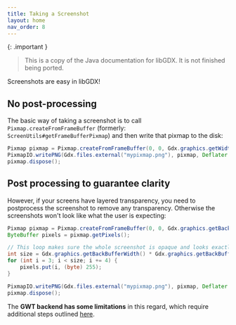```yaml
---
title: Taking a Screenshot
layout: home
nav_order: 8
---
```


{: .important }
> This is a copy of the Java documentation for libGDX. It is not finished being ported.

Screenshots are easy in libGDX!

## No post-processing

The basic way of taking a screenshot is to call `Pixmap.createFromFrameBuffer` (formerly: `ScreenUtils#getFrameBufferPixmap`) and then write that pixmap to the disk:

```java
Pixmap pixmap = Pixmap.createFromFrameBuffer(0, 0, Gdx.graphics.getWidth(), Gdx.graphics.getHeight());
PixmapIO.writePNG(Gdx.files.external("mypixmap.png"), pixmap, Deflater.DEFAULT_COMPRESSION, true);
pixmap.dispose();
```

## Post processing to guarantee clarity

However, if your screens have layered transparency, you need to postprocess the screenshot to remove any transparency. Otherwise the screenshots won't look like what the user is expecting:

```java
Pixmap pixmap = Pixmap.createFromFrameBuffer(0, 0, Gdx.graphics.getBackBufferWidth(), Gdx.graphics.getBackBufferHeight());
ByteBuffer pixels = pixmap.getPixels();

// This loop makes sure the whole screenshot is opaque and looks exactly like what the user is seeing
int size = Gdx.graphics.getBackBufferWidth() * Gdx.graphics.getBackBufferHeight() * 4;
for (int i = 3; i < size; i += 4) {
	pixels.put(i, (byte) 255);
}

PixmapIO.writePNG(Gdx.files.external("mypixmap.png"), pixmap, Deflater.DEFAULT_COMPRESSION, true);
pixmap.dispose();
```

The **GWT backend has some limitations** in this regard, which require additional steps outlined [here](https://github.com/libgdx/libgdx.github.io/pull/108#issuecomment-1175176650).
